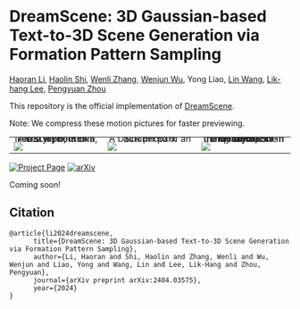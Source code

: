 # DreamScene: 3D Gaussian-based Text-to-3D Scene Generation via Formation Pattern Sampling

[Haoran Li](https://github.com/Jahnsonblack/), [Haolin Shi](https://github.com/lclichen/), [Wenli Zhang](https://github.com/kitty384/), [Wenjun Wu](https://github.com/saiyiii/), Yong Liao, [Lin Wang](https://vlislab22.github.io/vlislab/linwang.html), [Lik-hang Lee](https://www.lhlee.com/), [Pengyuan Zhou](https://github.com/pengyuan-zhou/)

This repository is the official implementation of [DreamScene](https://dreamscene-project.github.io).

Note: We compress these motion pictures for faster previewing.
 <table class="center">
    <tr style="line-height: 0">
      <td width=30% style="border: none; text-align: center">A DSLR photo of a ikea style bedroom, ikea style, IKEA </td>
      <td width=30% style="border: none; text-align: center">A DSLR photo of an autumn park</td>
      <td width=30% style="border: none; text-align: center">Gray land at the moon, black tranquil universe in the distance, Sci-fi style</td>
    </tr>
    <tr style="line-height: 0">
      <td width=30% style="border: none"><img src="assets/bedroom_ikea.gif"></td>
      <td width=30% style="border: none"><img src="assets/autumn_park.gif"></td>
      <td width=30% style="border: none"><img src="assets/space.gif"></td>
    </tr>
 </table>

[![Project Page](https://img.shields.io/badge/Project-Website-green)](https://dreamscene-project.github.io) [![arXiv](https://img.shields.io/badge/arXiv-2404.03575-b31b1b.svg)](https://arxiv.org/abs/2404.03575)

Coming soon!

## Citation

```
@article{li2024dreamscene,
      title={DreamScene: 3D Gaussian-based Text-to-3D Scene Generation via Formation Pattern Sampling}, 
      author={Li, Haoran and Shi, Haolin and Zhang, Wenli and Wu, Wenjun and Liao, Yong and Wang, Lin and Lee, Lik-Hang and Zhou, Pengyuan},
      journal={arXiv preprint arXiv:2404.03575},
      year={2024}
}
```